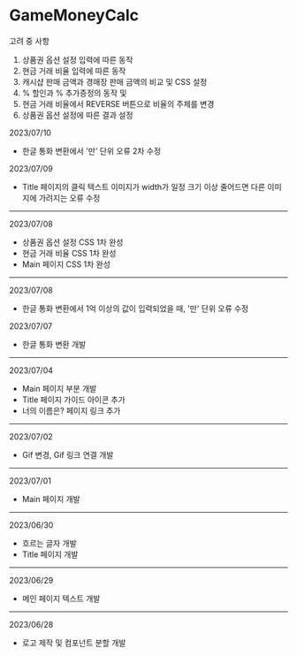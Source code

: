 # GameMoneyCalc

고려 중 사항
1. 상품권 옵션 설정 입력에 따른 동작
2. 현금 거래 비율 입력에 따른 동작
3. 캐시샵 판매 금액과 경매장 판매 금액의 비교 및 CSS 설정
4. % 할인과 % 추가증정의 동작 및 
5. 현금 거래 비율에서 REVERSE 버튼으로 비율의 주체를 변경
6. 상품권 옵션 설정에 따른 결과 설정

2023/07/10
* 한글 통화 변환에서 '만' 단위 오류 2차 수정

2023/07/09
* Title 페이지의 클릭 텍스트 이미지가 width가 일정 크기 이상 줄어드면 다른 이미지에 가려지는 오류 수정

---
2023/07/08
* 상품권 옵션 설정 CSS 1차 완성
* 현금 거래 비율 CSS 1차 완성
* Main 페이지 CSS 1차 완성

---
2023/07/08
* 한글 통화 변환에서 1억 이상의 값이 입력되었을 때, '만' 단위 오류 수정 

2023/07/07
* 한글 통화 변환 개발

---
2023/07/04
* Main 페이지 부분 개발
* Title 페이지 가이드 아이콘 추가
* 너의 이름은? 페이지 링크 추가

---
2023/07/02
* Gif 변경, Gif 링크 연결 개발

---
2023/07/01
* Main 페이지 개발

---
2023/06/30
* 흐르는 글자 개발
* Title 페이지 개발

---
2023/06/29
* 메인 페이지 텍스트 개발

---
2023/06/28
* 로고 제작 및 컴포넌트 분할 개발